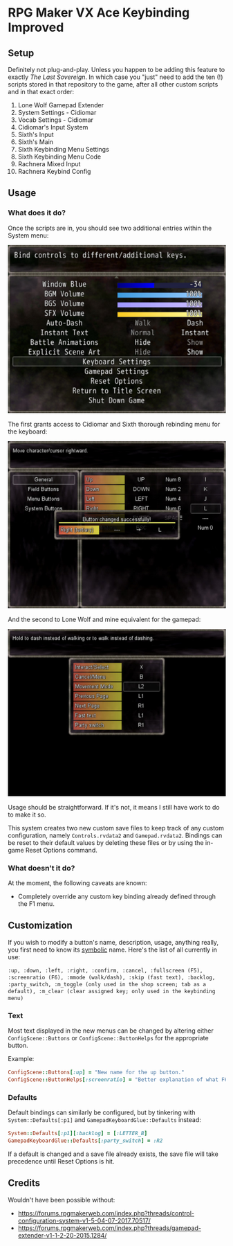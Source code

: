 # RPG Maker VX Ace Keybinding Improved

## Setup

Definitely not plug-and-play. Unless you happen to be adding this feature to exactly _The Last Sovereign_. In which case you "just" need to add the ten (!) scripts stored in that repository to the game, after all other custom scripts and in that exact order:
1. Lone Wolf Gamepad Extender
2. System Settings - Cidiomar
3. Vocab Settings - Cidiomar
4. Cidiomar's Input System
5. Sixth's Input
6. Sixth's Main
7. Sixth Keybinding Menu Settings
8. Sixth Keybinding Menu Code
9. Rachnera Mixed Input
10. Rachnera Keybind Config

## Usage

### What does it do?

Once the scripts are in, you should see two additional entries within the System menu:

![](/docs/options.jpg)

The first grants access to Cidiomar and Sixth thorough rebinding menu for the keyboard:

![](/docs/keyboard.jpg)

And the second to Lone Wolf and mine equivalent for the gamepad:

![](/docs/gamepad.jpg)

Usage should be straightforward. If it's not, it means I still have work to do to make it so.

This system creates two new custom save files to keep track of any custom configuration, namely `Controls.rvdata2` and `Gamepad.rvdata2`. Bindings can be reset to their default values by deleting these files or by using the in-game Reset Options command.

### What doesn't it do?

At the moment, the following caveats are known:
- Completely override any custom key binding already defined through the F1 menu.

## Customization

If you wish to modify a button's name, description, usage, anything really, you first need to know its [symbolic](https://ruby-doc.org/core-1.9.1/Symbol.html) name. Here's the list of all currently in use:
```
:up, :down, :left, :right, :confirm, :cancel, :fullscreen (F5), :screenratio (F6), :mmode (walk/dash), :skip (fast text), :backlog, :party_switch, :m_toggle (only used in the shop screen; tab as a default), :m_clear (clear assigned key; only used in the keybinding menu)
```

### Text

Most text displayed in the new menus can be changed by altering either `ConfigScene::Buttons` or `ConfigScene::ButtonHelps` for the appropriate button.

Example:
```rb
ConfigScene::Buttons[:up] = "New name for the up button."
ConfigScene::ButtonHelps[:screenratio] = "Better explanation of what F6 does."
```

### Defaults

Default bindings can similarly be configured, but by tinkering with `System::Defaults[:p1]` and `GamepadKeyboardGlue::Defaults` instead:
```rb
System::Defaults[:p1][:backlog] = [:LETTER_B]
GamepadKeyboardGlue::Defaults[:party_switch] = :R2
```

If a default is changed and a save file already exists, the save file will take precedence until Reset Options is hit.

## Credits

Wouldn't have been possible without:
- https://forums.rpgmakerweb.com/index.php?threads/control-configuration-system-v1-5-04-07-2017.70517/
- https://forums.rpgmakerweb.com/index.php?threads/gamepad-extender-v1-1-2-20-2015.1284/
